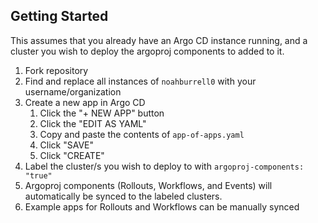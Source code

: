 ## Getting Started

This assumes that you already have an Argo CD instance running, and a cluster you wish to deploy the argoproj components to added to it.

1. Fork repository
1. Find and replace all instances of `noahburrell0` with your username/organization
1. Create a new app in Argo CD
    1. Click the "+ NEW APP" button
    1. Click the "EDIT AS YAML"
    1. Copy and paste the contents of `app-of-apps.yaml`
    1. Click "SAVE"
    1. Click "CREATE"
1. Label the cluster/s you wish to deploy to with `argoproj-components: "true"`
1. Argoproj components (Rollouts, Workflows, and Events) will automatically be synced to the labeled clusters.
1. Example apps for Rollouts and Workflows can be manually synced
